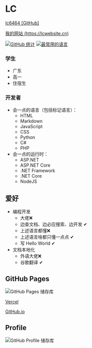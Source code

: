 # LC

[lc6464 [GitHub]](https://github.com/lc6464)

[我的网站 (https://lcwebsite.cn)](https://lcwebsite.cn)

[![GitHub 统计](https://github-readme-stats.vercel.app/api?username=lc6464&count_private=true&theme=algolia&locale=cn&include_all_commits=true&show_icons=true "GitHub 统计")](https://github-readme-stats.vercel.app/api?username=lc6464&count_private=true&theme=algolia&locale=cn&include_all_commits=true&show_icons=true)
[![最常用的语言](https://github-readme-stats.vercel.app/api/top-langs?username=lc6464&theme=algolia&locale=cn "最常用的语言")](https://github-readme-stats.vercel.app/api/top-langs?username=lc6464&theme=algolia&locale=cn)

### 学生
- 广东
- 高一
- 住宿生
### 开发者
- 会一点的语言（包括标记语言）：
  - HTML
  - Markdown
  - JavaScript
  - CSS
  - Python
  - C#
  - PHP
- 会一点的运行时：
  - ASP.NET
  - ASP.NET Core
  - .NET Framework
  - .NET Core
  - NodeJS

## 爱好
- 编程开发
  - 大佬❌
  - 边查文档、边必应搜索、边开发 ✔
  - 上述语言都懂❌
  - 上述语言啥都只懂一点点 ✔
  - 写 Hello World ✔
- 文档本地化
  - 外语大佬❌
  - 谷歌翻译 ✔


## GitHub Pages

![GitHub Pages 储存库](https://github-readme-stats.vercel.app/api/pin?username=lc6464&repo=lc6464.github.io&theme=algolia&locale=cn&show_owner=true "GitHub Pages 储存库")

[Vercel](https://lc-gh.vercel.app/)

[GitHub.io](https://lc6464.github.io/)

## Profile
![GitHub Profile 储存库](https://github-readme-stats.vercel.app/api/pin?username=lc6464&repo=lc6464&theme=algolia&locale=cn&show_owner=true "GitHub Profile 储存库")